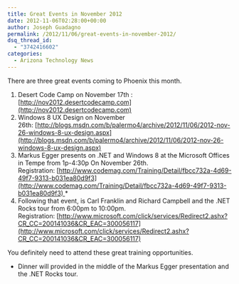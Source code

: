 ```yaml
---
title: Great Events in November 2012
date: 2012-11-06T02:28:00+00:00
author: Joseph Guadagno
permalink: /2012/11/06/great-events-in-november-2012/
dsq_thread_id:
  - "3742416602"
categories:
  - Arizona Technology News
---
```

There are three great events coming to Phoenix this month.

1. Desert Code Camp on November 17th : [http://nov2012.desertcodecamp.com](http://nov2012.desertcodecamp.com)
2. Windows 8 UX Design on November 26th: [http://blogs.msdn.com/b/palermo4/archive/2012/11/06/2012-nov-26-windows-8-ux-design.aspx](http://blogs.msdn.com/b/palermo4/archive/2012/11/06/2012-nov-26-windows-8-ux-design.aspx)
3. Markus Egger presents on .NET and Windows 8 at the Microsoft Offices in Tempe from 1p-4:30p On November 26th. Registration: [http://www.codemag.com/Training/Detail/fbcc732a-4d69-49f7-9313-b031ea80d9f3](http://www.codemag.com/Training/Detail/fbcc732a-4d69-49f7-9313-b031ea80d9f3) *
4. Following that event, is Carl Franklin and Richard Campbell and the .NET Rocks tour from 6:00pm to 10:00pm. Registration: [http://www.microsoft.com/click/services/Redirect2.ashx?CR_CC=200141036&CR_EAC=300056117](http://www.microsoft.com/click/services/Redirect2.ashx?CR_CC=200141036&CR_EAC=300056117)

You definitely need to attend these great training opportunities. 

* Dinner will provided in the middle of the Markus Egger presentation and the .NET Rocks tour.